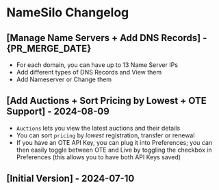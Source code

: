 # NameSilo Changelog

## [Manage Name Servers + Add DNS Records] - {PR_MERGE_DATE}

- For each domain, you can have up to 13 Name Server IPs
- Add different types of DNS Records and View them
- Add Nameserver or Change them

## [Add Auctions + Sort Pricing by Lowest + OTE Support] - 2024-08-09

- `Auctions` lets you view the latest auctions and their details
- You can sort `pricing` by _lowest_ registration, transfer or renewal
- If you have an OTE API Key, you can plug it into Preferences; you can then easily toggle between OTE and Live by toggling the checkbox in Preferences (this allows you to have both API Keys saved)

## [Initial Version] - 2024-07-10